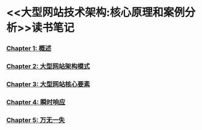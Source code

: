 # <<大型网站技术架构:核心原理和案例分析>>读书笔记

### [Chapter 1: 概述](chapter-1-概述.md)
### [Chapter 2: 大型网站架构模式](chapter-2-大型网站架构模式.md)
### [Chapter 3: 大型网站核心要素](chapter-3-大型网站核心要素.md)
### [Chapter 4: 瞬时响应](chapter-4-瞬时响应.md)
### [Chapter 5: 万无一失](chapter-5-万无一失.md)
